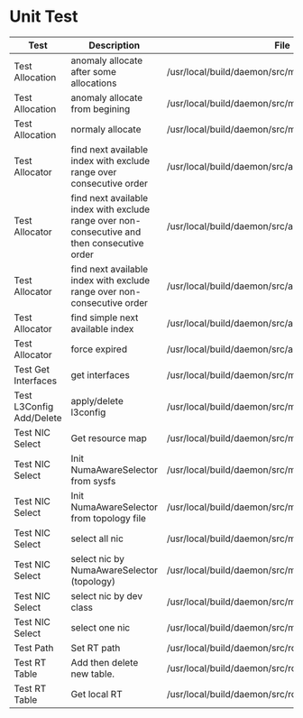 # Unit Test

Test | Description | File 
---|---|---
| Test Allocation | anomaly allocate after some allocations | /usr/local/build/daemon/src/main_test.go |
| Test Allocation | anomaly allocate from begining | /usr/local/build/daemon/src/main_test.go |
| Test Allocation | normaly allocate | /usr/local/build/daemon/src/main_test.go |
| Test Allocator | find next available index with exclude range over consecutive order | /usr/local/build/daemon/src/allocator/allocator_test.go |
| Test Allocator | find next available index with exclude range over non-consecutive and then consecutive order | /usr/local/build/daemon/src/allocator/allocator_test.go |
| Test Allocator | find next available index with exclude range over non-consecutive order | /usr/local/build/daemon/src/allocator/allocator_test.go |
| Test Allocator | find simple next available index | /usr/local/build/daemon/src/allocator/allocator_test.go |
| Test Allocator | force expired | /usr/local/build/daemon/src/allocator/allocator_test.go |
| Test Get Interfaces | get interfaces | /usr/local/build/daemon/src/main_test.go |
| Test L3Config Add/Delete | apply/delete l3config | /usr/local/build/daemon/src/main_test.go |
| Test NIC Select | Get resource map | /usr/local/build/daemon/src/main_test.go |
| Test NIC Select | Init NumaAwareSelector from sysfs | /usr/local/build/daemon/src/main_test.go |
| Test NIC Select | Init NumaAwareSelector from topology file | /usr/local/build/daemon/src/main_test.go |
| Test NIC Select | select all nic | /usr/local/build/daemon/src/main_test.go |
| Test NIC Select | select nic by NumaAwareSelector (topology) | /usr/local/build/daemon/src/main_test.go |
| Test NIC Select | select nic by dev class | /usr/local/build/daemon/src/main_test.go |
| Test NIC Select | select one nic | /usr/local/build/daemon/src/main_test.go |
| Test Path | Set RT path | /usr/local/build/daemon/src/router/router_test.go |
| Test RT Table | Add then delete new table. | /usr/local/build/daemon/src/router/router_test.go |
| Test RT Table | Get local RT | /usr/local/build/daemon/src/router/router_test.go |
